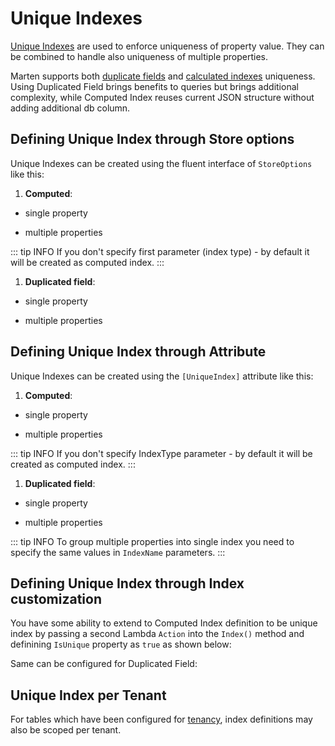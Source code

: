 # Unique Indexes

[Unique Indexes](https://www.postgresql.org/docs/current/static/indexes-unique.html) are used to enforce uniqueness of property value. They can be combined to handle also uniqueness of multiple properties.

Marten supports both [duplicate fields](/guide/documents/configuration/duplicated-fields) and [calculated indexes](/guide/documents/configuration/computed-indexes) uniqueness. Using Duplicated Field brings benefits to queries but brings additional complexity, while Computed Index reuses current JSON structure without adding additional db column.

## Defining Unique Index through Store options

Unique Indexes can be created using the fluent interface of `StoreOptions` like this:

1. **Computed**:

- single property

<!-- snippet: sample_using_a_single_property_computed_unique_index_through_store_options -->
<!-- endSnippet -->

- multiple properties

<!-- snippet: sample_using_a_multiple_properties_computed_unique_index_through_store_options -->
<!-- endSnippet -->

::: tip INFO
If you don't specify first parameter (index type) - by default it will be created as computed index.
:::

1. **Duplicated field**:

- single property

<!-- snippet: sample_using_a_single_property_duplicate_field_unique_index_through_store_options -->
<!-- endSnippet -->

- multiple properties

<!-- snippet: sample_using_a_multiple_properties_duplicate_field_unique_index_through_store_options -->
<!-- endSnippet -->

## Defining Unique Index through Attribute

Unique Indexes can be created using the `[UniqueIndex]` attribute like this:

1. **Computed**:

- single property

<!-- snippet: sample_using_a_single_property_computed_unique_index_through_attribute -->
<!-- endSnippet -->

- multiple properties

<!-- snippet: sample_using_a_multiple_properties_computed_unique_index_through_store_attribute -->
<!-- endSnippet -->

::: tip INFO
If you don't specify IndexType parameter - by default it will be created as computed index.
:::

1. **Duplicated field**:

- single property

<!-- snippet: sample_using_a_single_property_duplicate_field_unique_index_through_store_attribute -->
<!-- endSnippet -->

- multiple properties

<!-- snippet: sample_using_a_multiple_properties_duplicate_field_unique_index_through_attribute -->
<!-- endSnippet -->

::: tip INFO
To group multiple properties into single index you need to specify the same values in `IndexName` parameters.
:::

## Defining Unique Index through Index customization

You have some ability to extend to Computed Index definition to be unique index by passing a second Lambda `Action` into
the `Index()` method and definining `IsUnique` property as `true` as shown below:

<!-- snippet: sample_customizing-calculated-index -->
<!-- endSnippet -->

Same can be configured for Duplicated Field:

<!-- snippet: sample_IndexExamples -->
<!-- endSnippet -->

## Unique Index per Tenant

For tables which have been configured for [tenancy](/guide/documents/tenancy), index definitions may also be scoped per tenant.

<!-- snippet: sample_per-tenant-unique-index -->
<!-- endSnippet -->
